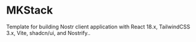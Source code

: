 # MKStack

Template for building Nostr client application with React 18.x, TailwindCSS 3.x, Vite, shadcn/ui, and Nostrify..